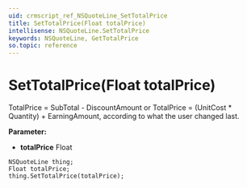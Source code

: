 ```yaml
---
uid: crmscript_ref_NSQuoteLine_SetTotalPrice
title: SetTotalPrice(Float totalPrice)
intellisense: NSQuoteLine.SetTotalPrice
keywords: NSQuoteLine, GetTotalPrice
so.topic: reference
---
```


# SetTotalPrice(Float totalPrice)

TotalPrice  = SubTotal - DiscountAmount or TotalPrice = (UnitCost * Quantity) + EarningAmount, according to what the user changed last.

**Parameter:** 
 - **totalPrice** Float

```crmscript
NSQuoteLine thing;
Float totalPrice;
thing.SetTotalPrice(totalPrice);
```

